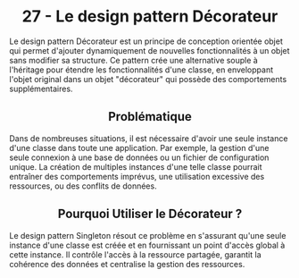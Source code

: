 <h1 align="center" id="title">
27 - Le design pattern Décorateur
</h1>
<p id="description"> 
Le design pattern Décorateur est un principe de conception orientée objet qui permet d'ajouter
dynamiquement de nouvelles fonctionnalités à un objet sans modifier sa structure.
Ce pattern crée une alternative souple à l'héritage pour étendre les fonctionnalités d'une classe, en
enveloppant l'objet original dans un objet "décorateur" qui possède des comportements
supplémentaires.
</p>
<h2 align="center" id="problematique">
Problématique
</h2>
<p id="prob-content">
Dans de nombreuses situations, il est nécessaire d'avoir une seule instance d'une classe dans toute
une application. Par exemple, la gestion d'une seule connexion à une base de données ou un fichier
de configuration unique. La création de multiples instances d'une telle classe pourrait entraîner des
comportements imprévus, une utilisation excessive des ressources, ou des conflits de données.
</p>
<h2 align="center" id="when">
Pourquoi Utiliser le Décorateur ?
</h2>
<p id="when-content">
Le design pattern Singleton résout ce problème en s'assurant qu'une seule instance d'une classe est
créée et en fournissant un point d'accès global à cette instance. Il contrôle l'accès à la ressource
partagée, garantit la cohérence des données et centralise la gestion des ressources.
</p>